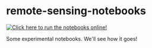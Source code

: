 # remote-sensing-notebooks

[![Click here to run the notebooks online!](https://mybinder.org/badge_logo.svg)](https://mybinder.org/v2/gh/Zac-HD/remote-sensing-notebooks/master)

Some experimental notebooks.  We'll see how it goes!
